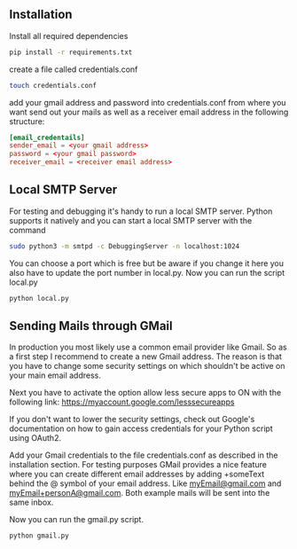 ## Installation
Install all required dependencies
```bash
pip install -r requirements.txt
```

create a file called credentials.conf
```bash
touch credentials.conf
```

add your gmail address and password into credentials.conf from where you want send out your mails as well as a receiver email address in the following structure:
```conf
[email_credentails]
sender_email = <your gmail address>
password = <your gmail password>
receiver_email = <receiver email address>
```

## Local SMTP Server
For testing and debugging it's handy to run a local SMTP server. Python supports it natively and you can start a local SMTP server with the command
```bash
sudo python3 -m smtpd -c DebuggingServer -n localhost:1024
```
You can choose a port which is free but be aware if you change it here you also have to update the port number in local.py. Now you can run the script local.py
```bash
python local.py
```

## Sending Mails through GMail
In production you most likely use a common email provider like Gmail. So as a first step I recommend to create a new Gmail address. The reason is that you have to change some security settings on which shouldn't be active on your main email address.

Next you have to activate the option allow less secure apps to ON with the following link:
https://myaccount.google.com/lesssecureapps

If you don't want to lower the security settings, check out Google's documentation on how to gain access credentials for your Python script using OAuth2.

Add your Gmail credentials to the file credentials.conf as described in the installation section. For testing purposes GMail provides a nice feature where you can create different email addresses by adding +someText behind the @ symbol of your email address. Like myEmail@gmail.com and myEmail+personA@gmail.com. Both example mails will be sent into the same inbox.

Now you can run the gmail.py script.
```bash
python gmail.py
```
